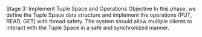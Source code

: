 Stage 3: Implement Tuple Space and Operations
Objective
In this phase, we define the Tuple Space data structure and implement the operations (PUT, READ, GET) with thread safety. The system should allow multiple clients to interact with the Tuple Space in a safe and synchronized manner.
